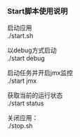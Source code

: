 
### Start脚本使用说明  
启动应用  
./start.sh  

以debug方式启动  
./start debug  

启动任务并开启jmx监控  
./start jmx  

获取当前的运行状态  
./start status  

关闭应用：  
./stop.sh 

